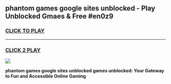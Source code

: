 
## phantom games google sites unblocked - Play Unblocked Gmaes & Free #en0z9
<h3>
<a href="https://premium.freeplayer.one?title=phantom_games_google_sites_unblocked&ref=01M">CLICK TO PLAY</a></h3>
<hr>

<h3>
<a href="https://premium.freeplayer.one?title=phantom_games_google_sites_unblocked&ref=01M">CLICK 2 PLAY</a>
  
</h3>

<a href="https://premium.freeplayer.one?title=phantom_games_google_sites_unblocked&ref=01M"><img src="https://clearcache.store/games.png"></a>


**phantom games google sites unblocked games unblocked: Your Gateway to Fun and Accessible Online Gaming**
